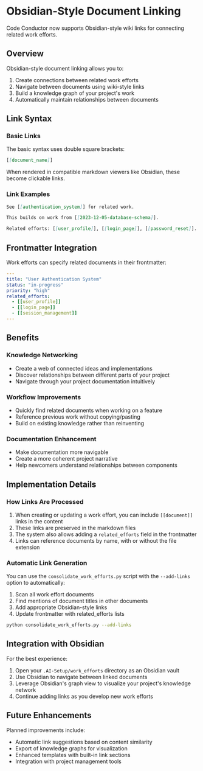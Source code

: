 # Obsidian-Style Document Linking

Code Conductor now supports Obsidian-style wiki links for connecting related work efforts.

## Overview

Obsidian-style document linking allows you to:

1. Create connections between related work efforts
2. Navigate between documents using wiki-style links
3. Build a knowledge graph of your project's work
4. Automatically maintain relationships between documents

## Link Syntax

### Basic Links

The basic syntax uses double square brackets:

```markdown
[[document_name]]
```

When rendered in compatible markdown viewers like Obsidian, these become clickable links.

### Link Examples

```markdown
See [[authentication_system]] for related work.

This builds on work from [[2023-12-05-database-schema]].

Related efforts: [[user_profile]], [[login_page]], [[password_reset]].
```

## Frontmatter Integration

Work efforts can specify related documents in their frontmatter:

```yaml
---
title: "User Authentication System"
status: "in-progress"
priority: "high"
related_efforts:
  - [[user_profile]]
  - [[login_page]]
  - [[session_management]]
---
```

## Benefits

### Knowledge Networking

- Create a web of connected ideas and implementations
- Discover relationships between different parts of your project
- Navigate through your project documentation intuitively

### Workflow Improvements

- Quickly find related documents when working on a feature
- Reference previous work without copying/pasting
- Build on existing knowledge rather than reinventing

### Documentation Enhancement

- Make documentation more navigable
- Create a more coherent project narrative
- Help newcomers understand relationships between components

## Implementation Details

### How Links Are Processed

1. When creating or updating a work effort, you can include `[[document]]` links in the content
2. These links are preserved in the markdown files
3. The system also allows adding a `related_efforts` field in the frontmatter
4. Links can reference documents by name, with or without the file extension

### Automatic Link Generation

You can use the `consolidate_work_efforts.py` script with the `--add-links` option to automatically:

1. Scan all work effort documents
2. Find mentions of document titles in other documents
3. Add appropriate Obsidian-style links
4. Update frontmatter with related_efforts lists

```bash
python consolidate_work_efforts.py --add-links
```

## Integration with Obsidian

For the best experience:

1. Open your `.AI-Setup/work_efforts` directory as an Obsidian vault
2. Use Obsidian to navigate between linked documents
3. Leverage Obsidian's graph view to visualize your project's knowledge network
4. Continue adding links as you develop new work efforts

## Future Enhancements

Planned improvements include:

- Automatic link suggestions based on content similarity
- Export of knowledge graphs for visualization
- Enhanced templates with built-in link sections
- Integration with project management tools